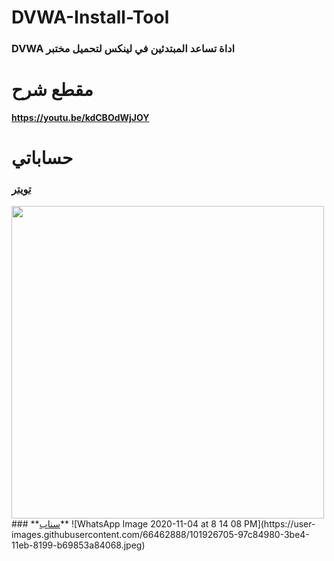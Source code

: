 # DVWA-Install-Tool
### DVWA اداة تساعد المبتدئين في لينكس لتحميل مختبر 

# مقطع شرح
**https://youtu.be/kdCBOdWjJOY**

# حساباتي
### **<a href="https://twitter.com/F14Commander">تويتر</a>**
<img src="https://user-images.githubusercontent.com/66462888/101926775-ad3d7380-3be4-11eb-8ed1-a04962e33de5.jpeg" width="500">
### **<a href="https://snapchat.com/add/sulimanxx1">سناب</a>**
![WhatsApp Image 2020-11-04 at 8 14 08 PM](https://user-images.githubusercontent.com/66462888/101926705-97c84980-3be4-11eb-8199-b69853a84068.jpeg)

